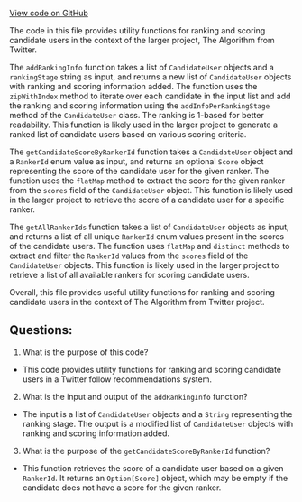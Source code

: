 [View code on GitHub](https://github.com/misbahsy/the-algorithm/follow-recommendations-service/common/src/main/scala/com/twitter/follow_recommendations/common/rankers/utils/Utils.scala)

The code in this file provides utility functions for ranking and scoring candidate users in the context of the larger project, The Algorithm from Twitter. 

The `addRankingInfo` function takes a list of `CandidateUser` objects and a `rankingStage` string as input, and returns a new list of `CandidateUser` objects with ranking and scoring information added. The function uses the `zipWithIndex` method to iterate over each candidate in the input list and add the ranking and scoring information using the `addInfoPerRankingStage` method of the `CandidateUser` class. The ranking is 1-based for better readability. This function is likely used in the larger project to generate a ranked list of candidate users based on various scoring criteria.

The `getCandidateScoreByRankerId` function takes a `CandidateUser` object and a `RankerId` enum value as input, and returns an optional `Score` object representing the score of the candidate user for the given ranker. The function uses the `flatMap` method to extract the score for the given ranker from the `scores` field of the `CandidateUser` object. This function is likely used in the larger project to retrieve the score of a candidate user for a specific ranker.

The `getAllRankerIds` function takes a list of `CandidateUser` objects as input, and returns a list of all unique `RankerId` enum values present in the scores of the candidate users. The function uses `flatMap` and `distinct` methods to extract and filter the `RankerId` values from the `scores` field of the `CandidateUser` objects. This function is likely used in the larger project to retrieve a list of all available rankers for scoring candidate users.

Overall, this file provides useful utility functions for ranking and scoring candidate users in the context of The Algorithm from Twitter project.
## Questions: 
 1. What is the purpose of this code?
- This code provides utility functions for ranking and scoring candidate users in a Twitter follow recommendations system.

2. What is the input and output of the `addRankingInfo` function?
- The input is a list of `CandidateUser` objects and a `String` representing the ranking stage. The output is a modified list of `CandidateUser` objects with ranking and scoring information added.

3. What is the purpose of the `getCandidateScoreByRankerId` function?
- This function retrieves the score of a candidate user based on a given `RankerId`. It returns an `Option[Score]` object, which may be empty if the candidate does not have a score for the given ranker.